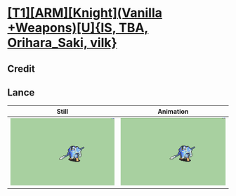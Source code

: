 # [\[T1\]\[ARM\]\[Knight\]\(Vanilla +Weapons\)\[U\]{IS, TBA, Orihara_Saki, vilk}](../)

## Credit


	
## Lance

| Still | Animation |
| :---: | :-------: |
| ![Lance still](./Lance_000.png) | ![Lance animation](./Lance.gif) |

